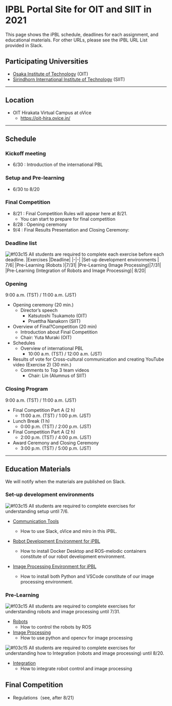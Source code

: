 #  IPBL Portal Site for OIT and SIIT in 2021

This page shows the iPBL schedule, deadlines for each assignment, and educational materials. For other URLs, please see the iPBL URL List provided in Slack.
<!-- SETUPが7/6まで，ロボと画像処理の事前課題が8/1まで，統合課題が8/20まで（メモ書きです消します）-->
## Participating Universities
- [Osaka Institute of Technology](http://www.oit.ac.jp/english/index.html) (OIT)
- [Sirindhorn International Institute of Technology](https://www.siit.tu.ac.th/) (SIIT)
---
## Location
 - OIT Hirakata Virtual Campus at oVice 
   - https://oit-hira.ovice.in/ 
---
## Schedule

### Kickoff meeting 
* 6/30 : Introduction of the international PBL

### Setup and Pre-learning
*  6/30 to  8/20
### Final Competition 
  * 8/21 : Final Competition Rules will appear here at 8/21. 
    * You can start to prepare for final competition
  * 8/28 : Opening ceremony
  * 9/4  : Final Results Presentation and Closing Ceremony:
### Deadline list
![#f03c15](https://via.placeholder.com/15/f03c15/000000?text=+) 
All students are required to complete each exercise before each deadline.
|Exercises |Deadline|
|-|-|
|Set-up development environments | 7/6|
|Pre-Learning (Robots )|7/31|
|Pre-Learning (Image Processing)|7/31|
|Pre-Learning (Integration of Robots and Image Processing)| 8/20|
### Opening
9:00 a.m. (TST) / 11:00 a.m. (JST) 
- Opening ceremony (20 min.) 
  - Director’s speech 
    - Katsutoshi Tsukamoto (OIT) 
    - Pruettha Nanakorn (SIIT) 
- Overview of Final?Competition (20 min) 
   - Introduction about Final Competition 
    - Chair: Yuta Muraki (OIT) 
- Schedules 
  - Overview of international PBL 
    - 10:00 a.m. (TST) / 12:00 a.m. (JST) 
- Results of vote for Cross-cultural communication and creating YouTube video (Exercise 2) (30 min.) 
  - Comments to Top 3 team videos 
    - Chair: Lin (Alumnus of SIIT) 
### Closing Program
9:00 a.m. (TST) / 11:00 a.m. (JST) 
- Final Competition Part A (2 h) 
  - 11:00 a.m. (TST) / 1:00 p.m. (JST) 
- Lunch Break (1 h) 
   - 0:00 p.m. (TST) / 2:00 p.m. (JST) 
- Final Competition Part A (2 h) 
   - 2:00 p.m. (TST) / 4:00 p.m. (JST) 
- Award Ceremony and Closing Ceremony 
   - 3:00 p.m. (TST) / 5:00 p.m. (JST) 
---
## Education Materials
We will notify when the materials are published on Slack.
### Set-up development environments
![#f03c15](https://via.placeholder.com/15/f03c15/000000?text=+) 
All students are required to complete exercises  for understanding setup until 7/6.

- [Communication Tools](https://github.com/oit-ipbl/portal/blob/main/setup/commtools.md)
  - How to use Slack, oVice and miro in this iPBL.
- [Robot Development Environment for iPBL](https://github.com/oit-ipbl/portal/blob/main/setup/dockerros.md)
  - How to install Docker Desktop and ROS-melodic containers constitute of our robot development environment.

- [Image Processing Environment for iPBL](https://github.com/oit-ipbl/portal/blob/main/setup/python%2Bvscode.md)
   - How to install both Python and VSCode constitute of our image processing environment.

### Pre-Learning
![#f03c15](https://via.placeholder.com/15/f03c15/000000?text=+) 
All students are required to complete exercises  for understanding robots and image processing  until 7/31.
- [Robots](https://github.com/oit-ipbl/robots)
  - How to control the robots by ROS
- [Image Processing](https://github.com/oit-ipbl/image_processing)
  - How to use python and opencv for image processing

![#f03c15](https://via.placeholder.com/15/f03c15/000000?text=+)
All students are required to complete exercises  for understanding how to Integration (robots and image processing) until 8/20.
- [Integration](https://github.com/oit-ipbl/Integration)
  - How to integrate robot control and image processing
## Final Competition
- Regulations（see, after 8/21）
